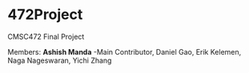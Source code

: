 # 472Project
CMSC472 Final Project

Members: **Ashish Manda** -Main Contributor, Daniel Gao, Erik Kelemen, Naga Nageswaran, Yichi Zhang
